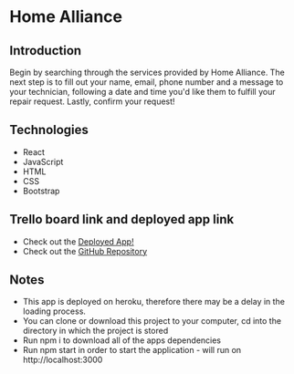 # Home Alliance

## Introduction
Begin by searching through the services provided by Home Alliance. The next step is to fill out your name,
email, phone number and a message to your technician, following a date and time you'd like them to fulfill
your repair request. Lastly, confirm your request!

## Technologies
* React
* JavaScript
* HTML
* CSS
* Bootstrap


## Trello board link and deployed app link
* Check out the [Deployed App!](http://homealliance.herokuapp.com/)
* Check out the [GitHub Repository](http://github.com/arkauffman/home-alliance)


## Notes
* This app is deployed on heroku, therefore there may be a delay in the loading process.
* You can clone or download this project to your computer, cd into the directory in which the project is stored
* Run npm i to download all of the apps dependencies 
* Run npm start in order to start the application - will run on http://localhost:3000